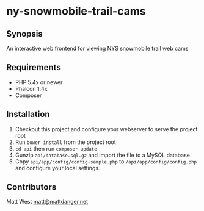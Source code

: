 # ny-snowmobile-trail-cams

## Synopsis

An interactive web frontend for viewing NYS snowmobile trail web cams

## Requirements

* PHP 5.4x or newer
* Phalcon 1.4x
* Composer

## Installation

1. Checkout this project and configure your webserver to serve the project root
2. Run `bower install` from the project root
3. `cd api` then run `composer update` 
3. Gunzip `api/database.sql.gz` and import the file to a MySQL database
4. Copy `api/app/config/config-sample.php` to `/api/app/config/config.php` and configure your local settings.

## Contributors

Matt West <matt@mattdanger.net>
